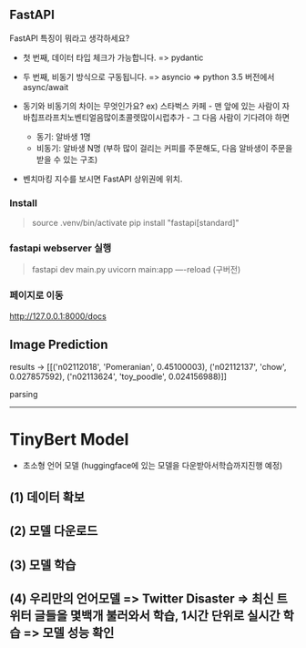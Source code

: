 ## FastAPI

FastAPI 특징이 뭐라고 생각하세요?

- 첫 번째, 데이터 타입 체크가 가능합니다. => pydantic
- 두 번째, 비동기 방식으로 구동됩니다. => asyncio
  => python 3.5 버전에서 async/await
- 동기와 비동기의 차이는 무엇인가요?
  ex) 스타벅스 카페 - 맨 앞에 있는 사람이 자바칩프라프치노벤티얼음많이초콜렛많이시럽추가 - 그 다음 사람이 기다려야 하면

  - 동기: 알바생 1명
  - 비동기: 알바생 N명 (부하 많이 걸리는 커피를 주문해도, 다음 알바생이 주문을 받을 수 있는 구조)

- 벤치마킹 지수를 보시면 FastAPI 상위권에 위치.

### Install

> source .venv/bin/activate
> pip install "fastapi[standard]"

### fastapi webserver  실행
> fastapi dev main.py
> uvicorn main:app —-reload  (구버전)

### 페이지로 이동
http://127.0.0.1:8000/docs

## Image Prediction

results
-> [[('n02112018', 'Pomeranian', 0.45100003), ('n02112137', 'chow', 0.027857592), ('n02113624', 'toy_poodle', 0.024156988)]]

parsing



--------------------------------

# TinyBert Model
- 초소형 언어 모델 (huggingface에 있는 모델을 다운받아서학습까지진행 예정)

## (1) 데이터 확보
## (2) 모델 다운로드
## (3) 모델 학습
## (4) 우리만의 언어모델 => Twitter Disaster => 최신 트위터 글들을 몇백개 불러와서 학습, 1시간 단위로 실시간 학습 => 모델 성능 확인 